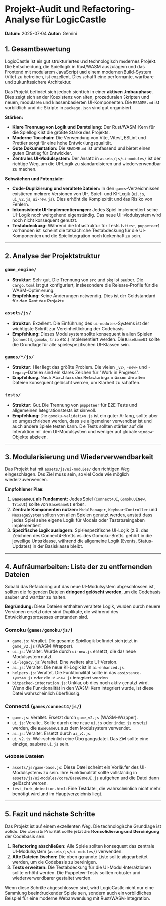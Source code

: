 
# Projekt-Audit und Refactoring-Analyse für LogicCastle

**Datum:** 2025-07-04
**Autor:** Gemini

## 1. Gesamtbewertung

LogicCastle ist ein gut strukturiertes und technologisch modernes Projekt. Die Entscheidung, die Spiellogik in Rust/WASM auszulagern und das Frontend mit modularem JavaScript und einem modernen Build-System (Vite) zu betreiben, ist exzellent. Dies schafft eine performante, wartbare und zukunftssichere Architektur.

Das Projekt befindet sich jedoch sichtlich in einer **aktiven Umbauphase**. Dies zeigt sich an der Koexistenz von alten, prozeduralen Skripten und neuen, modularen und klassenbasierten UI-Komponenten. Die `README.md` ist vorbildlich und die Skripte in `package.json` sind gut organisiert.

**Stärken:**

-   **Klare Trennung von Logik und Darstellung:** Der Rust/WASM-Kern für die Spiellogik ist die größte Stärke des Projekts.
-   **Moderne Toolchain:** Die Verwendung von Vite, Vitest, ESLint und Prettier sorgt für eine hohe Entwicklungsqualität.
-   **Gute Dokumentation:** Die `README.md` ist umfassend und bietet einen guten Einstieg für Entwickler.
-   **Zentrales UI-Modulsystem:** Der Ansatz in `assets/js/ui-modules/` ist der richtige Weg, um die UI-Logik zu standardisieren und wiederverwendbar zu machen.

**Schwächen und Potenziale:**

-   **Code-Duplizierung und veraltete Dateien:** In den `games`-Verzeichnissen existieren mehrere Versionen von UI-, Spiel- und KI-Logik (`ui.js`, `ui_v2.js`, `ui-new.js`). Dies erhöht die Komplexität und das Risiko von Fehlern.
-   **Inkonsistente UI-Implementierungen:** Jedes Spiel implementiert seine UI-Logik noch weitgehend eigenständig. Das neue UI-Modulsystem wird noch nicht konsequent genutzt.
-   **Testabdeckung:** Während die Infrastruktur für Tests (`vitest`, `puppeteer`) vorhanden ist, scheint die tatsächliche Testabdeckung für die UI-Komponenten und die Spielintegration noch lückenhaft zu sein.

---

## 2. Analyse der Projektstruktur

### `game_engine/`
-   **Struktur:** Sehr gut. Die Trennung von `src` und `pkg` ist sauber. Die `Cargo.toml` ist gut konfiguriert, insbesondere die Release-Profile für die WASM-Optimierung.
-   **Empfehlung:** Keine Änderungen notwendig. Dies ist der Goldstandard für den Rest des Projekts.

### `assets/js/`
-   **Struktur:** Exzellent. Die Einführung des `ui-modules`-Systems ist der wichtigste Schritt zur Vereinheitlichung der Codebasis.
-   **Empfehlung:** Dieses Modulsystem sollte konsequent in allen Spielen (`connect4`, `gomoku`, `trio` etc.) implementiert werden. Die `BaseGameUI` sollte die Grundlage für alle spielespezifischen UI-Klassen sein.

### `games/*/js/`
-   **Struktur:** Hier liegt das größte Problem. Die vielen `_v2`-, `-new`- und `-legacy`-Dateien sind ein klares Zeichen für "Work in Progress".
-   **Empfehlung:** Nach Abschluss des Refactorings müssen die alten Dateien konsequent gelöscht werden, um Klarheit zu schaffen.

### `tests/`
-   **Struktur:** Gut. Die Trennung von `puppeteer` für E2E-Tests und allgemeinen Integrationstests ist sinnvoll.
-   **Empfehlung:** Die `gomoku-validation.js` ist ein guter Anfang, sollte aber so umgeschrieben werden, dass sie allgemeiner verwendbar ist und auch andere Spiele testen kann. Die Tests sollten stärker auf die Interaktion mit dem UI-Modulsystem und weniger auf globale `window`-Objekte abzielen.

---

## 3. Modularisierung und Wiederverwendbarkeit

Das Projekt hat mit `assets/js/ui-modules/` den richtigen Weg eingeschlagen. Das Ziel muss sein, so viel Code wie möglich wiederzuverwenden.

**Empfohlener Plan:**

1.  **`BaseGameUI` als Fundament:** Jedes Spiel (`Connect4UI`, `GomokuUINew`, `TrioUI`) sollte von `BaseGameUI` erben.
2.  **Zentrale Komponenten nutzen:** `ModalManager`, `KeyboardController` und `MessageSystem` sollten von allen Spielen genutzt werden, anstatt dass jedes Spiel seine eigene Logik für Modals oder Tastatureingaben implementiert.
3.  **Spezifische Logik auslagern:** Spielespezifische UI-Logik (z.B. das Zeichnen des Connect4-Bretts vs. des Gomoku-Bretts) gehört in die jeweilige Unterklasse, während die allgemeine Logik (Events, Status-Updates) in der Basisklasse bleibt.

---

## 4. Aufräumarbeiten: Liste der zu entfernenden Dateien

Sobald das Refactoring auf das neue UI-Modulsystem abgeschlossen ist, sollten die folgenden Dateien **dringend gelöscht werden**, um die Codebasis sauber und wartbar zu halten.

**Begründung:** Diese Dateien enthalten veraltete Logik, wurden durch neuere Versionen ersetzt oder sind Duplikate, die während des Entwicklungsprozesses entstanden sind.

### Gomoku (`games/gomoku/js/`)

-   `game.js`: Veraltet. Die gesamte Spiellogik befindet sich jetzt in `game_v2.js` (WASM-Wrapper).
-   `ui.js`: Veraltet. Wurde durch `ui-new.js` ersetzt, die das neue Modulsystem nutzt.
-   `ui-legacy.js`: Veraltet. Eine weitere alte UI-Version.
-   `ai.js`: Veraltet. Die neue KI-Logik ist in `ai-enhanced.js`.
-   `helpers.js`: Veraltet. Die Funktionalität sollte in das `assistance-system.js` oder die `ui-new.js` integriert werden.
-   `bitpacked-integration.js`: Unklar, ob dies noch aktiv genutzt wird. Wenn die Funktionalität in den WASM-Kern integriert wurde, ist diese Datei wahrscheinlich überflüssig.

### Connect4 (`games/connect4/js/`)

-   `game.js`: Veraltet. Ersetzt durch `game_v2.js` (WASM-Wrapper).
-   `ui.js`: Veraltet. Sollte durch eine neue `ui.js` oder `index.js` ersetzt werden, die `BaseGameUI` aus dem Modulsystem verwendet.
-   `ai.js`: Veraltet. Ersetzt durch `ai_v2.js`.
-   `ui_v2.js`: Wahrscheinlich eine Übergangsdatei. Das Ziel sollte eine einzige, saubere `ui.js` sein.

### Globale Dateien

-   `assets/js/game-base.js`: Diese Datei scheint ein Vorläufer des UI-Modulsystems zu sein. Ihre Funktionalität sollte vollständig in `assets/js/ui-modules/core/BaseGameUI.js` aufgehen und die Datei dann gelöscht werden.
-   `test_fork_detection.html`: Eine Testdatei, die wahrscheinlich nicht mehr benötigt wird und im Hauptverzeichnis liegt.

---

## 5. Fazit und nächste Schritte

Das Projekt ist auf einem exzellenten Weg. Die technologische Grundlage ist solide. Die oberste Priorität sollte jetzt die **Konsolidierung und Bereinigung** der Codebasis sein.

1.  **Refactoring abschließen:** Alle Spiele sollten konsequent das zentrale UI-Modulsystem (`assets/js/ui-modules/`) verwenden.
2.  **Alte Dateien löschen:** Die oben genannte Liste sollte abgearbeitet werden, um die Codebasis zu bereinigen.
3.  **Tests erweitern:** Die Testabdeckung für die UI-Modul-Interaktionen sollte erhöht werden. Die Puppeteer-Tests sollten robuster und wiederverwendbarer gestaltet werden.

Wenn diese Schritte abgeschlossen sind, wird LogicCastle nicht nur eine Sammlung beeindruckender Spiele sein, sondern auch ein vorbildliches Beispiel für eine moderne Webanwendung mit Rust/WASM-Integration.

